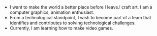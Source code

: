 
 - I want to make the world a better place before I leave.I craft art. I am a computer graphics, animation enthusiast.
 - From a technological standpoint, I wish to become part of a team that identifies and contributes to solving technological challenges.
 - Currently, I am learning how to make video games.
 
 
 



  
